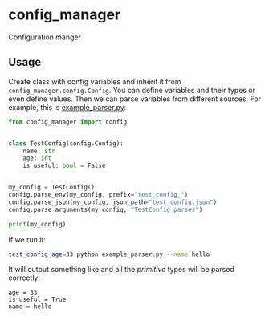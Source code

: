 # config_manager
Configuration manger

## Usage

Create class with config variables and inherit it from `config_manager.config.Config`.
You can define variables and their types or even define values.
Then we can parse variables from different sources.
For example, this is [example_parser.py](example_parser.py):

```python
from config_manager import config


class TestConfig(config.Config):
    name: str
    age: int
    is_useful: bool = False


my_config = TestConfig()
config.parse_env(my_config, prefix="test_config_")
config.parse_json(my_config, json_path="test_config.json")
config.parse_arguments(my_config, "TestConfig parser")

print(my_config)
```

If we run it:

```bash
test_config_age=33 python example_parser.py --name hello
```

It will output something like and all the *primitive* types will be parsed correctly:

```
age = 33
is_useful = True
name = hello
```
